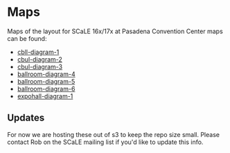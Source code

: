 # Maps

Maps of the layout for SCaLE 16x/17x at Pasadena Convention Center maps can be found:

* [cbll-diagram-1](http://sarcasticadmin.com/scale/maps/16x/cbll-diagram-1-scale.pdf)
* [cbul-diagram-2](http://sarcasticadmin.com/scale/maps/16x/cbul-diagram-2-scale.pdf)
* [cbul-diagram-3](http://sarcasticadmin.com/scale/maps/16x/cbul-diagram-3-scale.pdf)
* [ballroom-diagram-4](http://sarcasticadmin.com/scale/maps/16x/ballroom-diagram-4-scale.pdf)
* [ballroom-diagram-5](http://sarcasticadmin.com/scale/maps/16x/ballroom-diagram-5-scale.pdf)
* [ballroom-diagram-6](http://sarcasticadmin.com/scale/maps/16x/ballroom-diagram-6-scale.pdf)
* [expohall-diagram-1](http://sarcasticadmin.com/scale/maps/17x/expohall-diagram-1-scale.pdf)

## Updates

For now we are hosting these out of s3 to keep the repo size small. Please contact Rob on the SCaLE mailing list if you'd
like to update this info.
